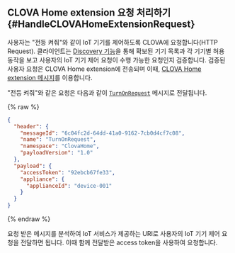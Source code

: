 ## CLOVA Home extension 요청 처리하기 {#HandleCLOVAHomeExtensionRequest}

사용자는 "전등 켜줘"와 같이 IoT 기기를 제어하도록 CLOVA에 요청합니다(HTTP Request). 클라이언트는 [Discovery 기능](#ProvideDeviceDiscovery)을 통해 확보된 기기 목록과 각 기기별 허용 동작을 보고 사용자의 IoT 기기 제어 요청이 수행 가능한 요청인지 검증합니다. 검증된 사용자 요청은 CLOVA Home extension에 전송되며 이때, [CLOVA Home extension 메시지](/Develop/References/Clova_Home_Extension_Message.md)를 이용합니다.

"전등 켜줘"와 같은 요청은 다음과 같이 [`TurnOnRequest`](/Develop/References/ClovaHomeInterface/Action_Type_Interfaces.md#SetTurnOnRequest) 메시지로 전달됩니다.

{% raw %}
```json
{
  "header": {
    "messageId": "6c04fc2d-64dd-41a0-9162-7cb0d4cf7c08",
    "name": "TurnOnRequest",
    "namespace": "ClovaHome",
    "payloadVersion": "1.0"
  },
  "payload": {
    "accessToken": "92ebcb67fe33",
    "appliance": {
      "applianceId": "device-001"
    }
  }
}
```
{% endraw %}

요청 받은 메시지를 분석하여 IoT 서비스가 제공하는 URI로 사용자의 IoT 기기 제어 요청을 전달하면 됩니다. 이때 함께 전달받은 access token을 사용하여 요청합니다.

